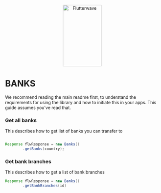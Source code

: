<p align="center">
    <img title="Flutterwave" height="200" src="https://flutterwave.com/images/logo/full.svg" width="50%"/>
</p>

# BANKS

We recommend reading the main readme first, to understand the requirements for using the library and how to initiate this in your apps. This guide assumes you've read that.

### Get all banks

This describes how to get list of banks you can transfer to

```java

Response flwResponse = new Banks()
        .getBanks(country);
```

### Get bank branches

This describes how to get a list of bank branches
```java
Response flwResponse = new Banks()
        .getBankBranches(id)
```